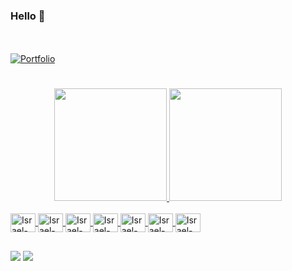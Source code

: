 ### Hello 👋

<br><br>
[![Portfolio](https://img.shields.io/badge/🚀_PORTFOLIO-FF2D75?style=for-the-badge&logo=vercel&logoColor=white&labelColor=000000)](https://israelcadorin.vercel.app)

#

<div align="center">
  <a href="https://github.com/icadorin">
  <img height="180em" src="https://github-readme-stats.vercel.app/api?username=icadorin&show_icons=true&theme=merko&include_all_commits=true&count_private=true"/>
  <img height="180em" src="https://github-readme-stats.vercel.app/api/top-langs/?username=icadorin&la'yout=compact&langs_count=7&theme=merko"/>
</div>
  
<div style="display: inline_block"><br>
  <img align="center" alt="Israel-Csharp" height="30" width="40" src="https://cdn.jsdelivr.net/gh/devicons/devicon/icons/javascript/javascript-original.svg" />
  <img align="center" alt="Israel-Csharp" height="30" width="40" src="https://cdn.jsdelivr.net/gh/devicons/devicon@latest/icons/typescript/typescript-plain.svg" />
  <img align="center" alt="Israel-Csharp" height="30" width="40" src="https://cdn.jsdelivr.net/gh/devicons/devicon/icons/react/react-original.svg" />
  <img align="center" alt="Israel-Csharp" height="30" width="40" src="https://cdn.jsdelivr.net/gh/devicons/devicon/icons/nodejs/nodejs-original-wordmark.svg" />
  <img align="center" alt="Israel-Csharp" height="30" width="40" src="https://cdn.jsdelivr.net/gh/devicons/devicon/icons/mysql/mysql-original.svg" />
  <img align="center" alt="Israel-Csharp" height="30" width="40" src="https://cdn.jsdelivr.net/gh/devicons/devicon@latest/icons/java/java-original.svg" />
  <img align="center" alt="Israel-Csharp" height="30" width="40" src="https://cdn.jsdelivr.net/gh/devicons/devicon@latest/icons/spring/spring-original.svg" />
          
</div>
  
  ##

<div>
  <a href = "mailto:cadorinisrael@gmail.com"><img src="https://img.shields.io/badge/-Gmail-%23333?style=for-the-badge&logo=gmail&logoColor=white" target="_blank"></a>
  <a href="https://www.linkedin.com/in/israelmcadorin" target="_blank"><img src="https://img.shields.io/badge/-LinkedIn-%230077B5?style=for-the-badge&logo=linkedin&logoColor=white" target="_blank"></a> 
</div>
